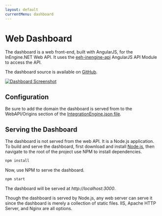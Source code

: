```yaml
---
layout: default
currentMenu: dashboard
---
```


# Web Dashboard

The dashboard is a web front-end, built with AngularJS, for the InEngine.NET Web API.
It uses the [eeh-inengine-api](angularjs-api-module.html) AngularJS API Module to access the API.

The dashboard source is available on [GitHub](https://github.com/ethanhann/InEngine.NET-Dashboard).

<a href="https://raw.githubusercontent.com/ethanhann/InEngine.NET-Dashboard/master/screenshots/home.png">
<img src="https://raw.githubusercontent.com/ethanhann/InEngine.NET-Dashboard/master/screenshots/home.png" class="img-responsive img-bordered" alt="Dashboard Screenshot" >
</a>

## Configuration

Be sure to add the domain the dashboard is served from to the WebAPI/Origins section of the [IntegrationEngine.json file](configuration.html).
 
## Serving the Dashboard
 
The dashboard is not served from the web API.
It is a Node.js application.
To build and serve the dashboard, first download and install [Node.js](http://nodejs.org/),
then navigate to the root of the project use NPM to install dependencies.

```sh
npm install
```

Now, use NPM to serve the dashboard.

```sh
npm start
```

The dashboard will be served at _http://localhost:3000_.
 
Though the dashboard is served by Node.js, any web server can serve it since the dashboard is merely a collection of static files. 
IIS, Apache HTTP Server, and Nginx are all options.
